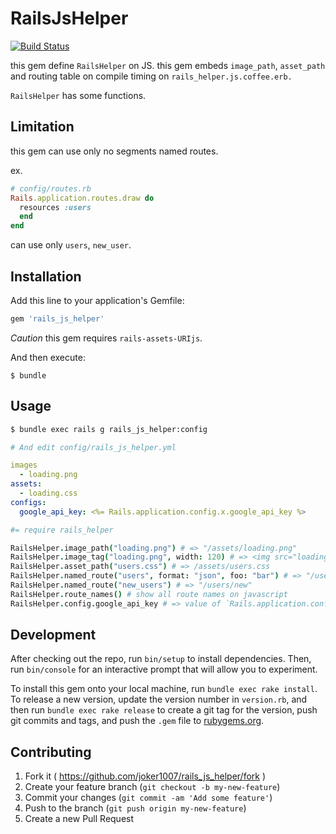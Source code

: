 # RailsJsHelper
[![Build Status](https://travis-ci.org/joker1007/rails_js_helper.svg)](https://travis-ci.org/joker1007/rails_js_helper)

this gem define `RailsHelper` on JS.
this gem embeds `image_path`, `asset_path` and routing table on compile timing on `rails_helper.js.coffee.erb.`

`RailsHelper` has some functions.


## Limitation
this gem can use only no segments named routes.

ex.

```ruby
# config/routes.rb
Rails.application.routes.draw do
  resources :users
  end
end
```

can use only `users`, `new_user`.

## Installation

Add this line to your application's Gemfile:

```ruby
gem 'rails_js_helper'
```

*Caution* this gem requires `rails-assets-URIjs`.

And then execute:

    $ bundle

## Usage

```sh
$ bundle exec rails g rails_js_helper:config

# And edit config/rails_js_helper.yml
```

```yml
images
  - loading.png
assets:
  - loading.css
configs:
  google_api_key: <%= Rails.application.config.x.google_api_key %>
```

```coffee
#= require rails_helper

RailsHelper.image_path("loading.png") # => "/assets/loading.png"
RailsHelper.image_tag("loading.png", width: 120) # => <img src="loading.png" width="120">
RailsHelper.asset_path("users.css") # => /assets/users.css
RailsHelper.named_route("users", format: "json", foo: "bar") # => "/users.json?foo=bar"
RailsHelper.named_route("new_users") # => "/users/new"
RailsHelper.route_names() # show all route names on javascript
RailsHelper.config.google_api_key # => value of `Rails.application.config.x.google_api_key`
```

## Development

After checking out the repo, run `bin/setup` to install dependencies. Then, run `bin/console` for an interactive prompt that will allow you to experiment.

To install this gem onto your local machine, run `bundle exec rake install`. To release a new version, update the version number in `version.rb`, and then run `bundle exec rake release` to create a git tag for the version, push git commits and tags, and push the `.gem` file to [rubygems.org](https://rubygems.org).

## Contributing

1. Fork it ( https://github.com/joker1007/rails_js_helper/fork )
2. Create your feature branch (`git checkout -b my-new-feature`)
3. Commit your changes (`git commit -am 'Add some feature'`)
4. Push to the branch (`git push origin my-new-feature`)
5. Create a new Pull Request
